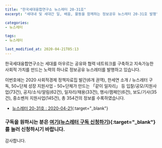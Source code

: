 ```yaml
---
title: "한국세대융합연구소 뉴스레터 20-31호"
excerpt: "세대내 및 세대간 일, 배움, 활동을 함께하는 정보공유 뉴스레터 20-31호 발행" 

categories:
- 뉴스레터

tags:
- 뉴스레터

last_modified_at: 2020-04-21T05:13
---
```


한국세대융합연구소는 세대를 아우르는 공유와 협력 네트워크를 구축하고 지속가능한 사회적 가치를 만드는 노력의 하나로 정보공유 뉴스레터를 발행하고 있습니다.

이번호에는 2020 사회적경제 정책자료집 발간(6개 권역), 한세연 소개 / 뉴스레터 구독, 50+단체 성장 지원사업 - 50+단체가 만드는 「같이 일자리」 등 입찰/공모/지원사업(73건), 공지/소식/알림(62건), 일자리/채용(33건), 행사/캠페인(6건), 보도/기사(35건), 중소벤처 지원사업(145건), 총 354건의 정보를 수록하였습니다.

* [뉴스레터 20-31호 : 2020-04-21](https://drive.google.com/uc?export=view&id=1lDeKsqEbWibL8JkzRud2Pt1cJASWNhbZ){:target="_blank"}


### 구독을 원하시는 분은 [여기(뉴스레터 구독 신청하기)](https://forms.gle/MJ5gVHCdunBXXWVB7){:target="_blank"} 를 눌러 신청하시기 바랍니다.


감사합니다.